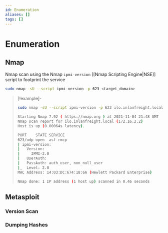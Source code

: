 ```yaml
---
id: Enumeration
aliases: []
tags: []
---
```


# Enumeration


## Nmap

Nmap scan using the Nmap `ipmi-version` [[Nmap Scripting Engine|NSE]] script to
footprint the service

```sh
sudo nmap -sU --script ipmi-version -p 623 <target_domain>
```

<!-- Example {{{-->
> [!example]-
>
> ```sh
> sudo nmap -sU --script ipmi-version -p 623 ilo.inlanfreight.local
> ```
> ```sh
> Starting Nmap 7.92 ( https://nmap.org ) at 2021-11-04 21:48 GMT
> Nmap scan report for ilo.inlanfreight.local (172.16.2.2)
> Host is up (0.00064s latency).
>
> PORT    STATE SERVICE
> 623/udp open  asf-rmcp
> | ipmi-version:
> |   Version:
> |     IPMI-2.0
> |   UserAuth:
> |   PassAuth: auth_user, non_null_user
> |_  Level: 2.0
> MAC Address: 14:03:DC:674:18:6A (Hewlett Packard Enterprise)
>
> Nmap done: 1 IP address (1 host up) scanned in 0.46 seconds
> ```
<!-- }}} -->

## Metasploit

### Version Scan

### Dumping Hashes
